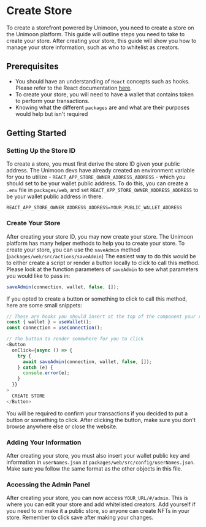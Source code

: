 # Create Store

To create a storefront powered by Unimoon, you need to create a store on the Unimoon platform. This guide will outline
steps you need to take to create your store. After creating your store, this guide will show you how to manage your
store information, such as who to whitelist as creators.

## Prerequisites

- You should have an understanding of `React` concepts such as hooks. Please refer to the React documentation
  [here](https://reactjs.org/docs/getting-started.html).
- To create your store, you will need to have a wallet that contains token to perform your transactions.
- Knowing what the different `packages` are and what are their purposes would help but isn't required

## Getting Started

### Setting Up the Store ID

To create a store, you must first derive the store ID given your public address. The Unimoon devs have already created
an environment variable for you to utilize - `REACT_APP_STORE_OWNER_ADDRESS_ADDRESS` - which you should set to be your
wallet public address. To do this, you can create a `.env` file in `packages/web`, and set
`REACT_APP_STORE_OWNER_ADDRESS_ADDRESS` to be your wallet public address in there.

```
REACT_APP_STORE_OWNER_ADDRESS_ADDRESS=YOUR_PUBLIC_WALLET_ADDRESS
```

### Create Your Store

After creating your store ID, you may now create your store. The Unimoon platform has many helper methods to help you
to create your store. To create your store, you can use the `saveAdmin` method (`packages/web/src/actions/saveAdmin`)
The easiest way to do this would be to either create a script or render a button locally to click to call this method.
Please look at the function parameters of `saveAdmin` to see what parameters you would like to pass in:

```js
saveAdmin(connection, wallet, false, []);
```

If you opted to create a button or something to click to call this method, here are some small snippets:

```js
// These are hooks you should insert at the top of the component your rendering your button in
const { wallet } = useWallet();
const connection = useConnection();
```

```js
// The button to render somewhere for you to click
<Button
  onClick={async () => {
    try {
      await saveAdmin(connection, wallet, false, []);
    } catch (e) {
      console.error(e);
    }
  }}
>
  CREATE STORE
</Button>
```

You will be required to confirm your transactions if you decided to put a button or something to click. After clicking
the button, make sure you don't browse anywhere else or close the website.

### Adding Your Information

After creating your store, you must also insert your wallet public key and information in `userNames.json` at
`packages/web/src/config/userNames.json`. Make sure you follow the same format as the other objects in this file.

### Accessing the Admin Panel

After creating your store, you can now access `YOUR_URL/#/admin`. This is where you can edit your store and add
whitelisted creators. Add yourself if you need to or make it a public store, so anyone can create NFTs in your store.
Remember to click save after making your changes.

